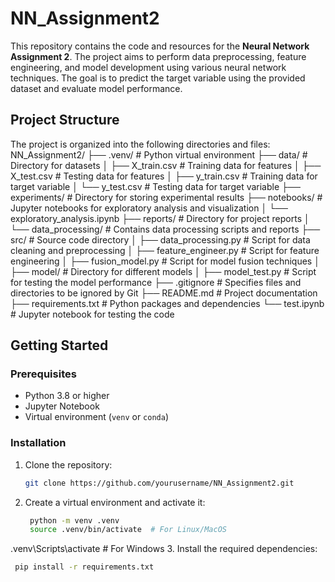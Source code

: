 # NN_Assignment2

This repository contains the code and resources for the **Neural Network Assignment 2**. The project aims to perform data preprocessing, feature engineering, and model development using various neural network techniques. The goal is to predict the target variable using the provided dataset and evaluate model performance.

## Project Structure

The project is organized into the following directories and files:
NN_Assignment2/ ├── .venv/ # Python virtual environment ├── data/ # Directory for datasets │ ├── X_train.csv # Training data for features │ ├── X_test.csv # Testing data for features │ ├── y_train.csv # Training data for target variable │ └── y_test.csv # Testing data for target variable ├── experiments/ # Directory for storing experimental results ├── notebooks/ # Jupyter notebooks for exploratory analysis and visualization │ └── exploratory_analysis.ipynb ├── reports/ # Directory for project reports │ └── data_processing/ # Contains data processing scripts and reports ├── src/ # Source code directory │ ├── data_processing.py # Script for data cleaning and preprocessing │ ├── feature_engineer.py # Script for feature engineering │ ├── fusion_model.py # Script for model fusion techniques │ ├── model/ # Directory for different models │ ├── model_test.py # Script for testing the model performance ├── .gitignore # Specifies files and directories to be ignored by Git ├── README.md # Project documentation ├── requirements.txt # Python packages and dependencies └── test.ipynb # Jupyter notebook for testing the code


## Getting Started

### Prerequisites

- Python 3.8 or higher
- Jupyter Notebook
- Virtual environment (`venv` or `conda`)

### Installation

1. Clone the repository:

   ```bash
   git clone https://github.com/yourusername/NN_Assignment2.git

2. Create a virtual environment and activate it:

   ```bash  
    python -m venv .venv
    source .venv/bin/activate  # For Linux/MacOS
.venv\Scripts\activate     # For Windows
3. Install the required dependencies:
   ```bash  
    pip install -r requirements.txt


